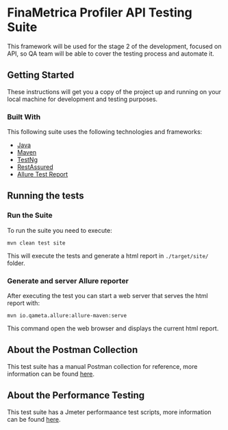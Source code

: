 # FinaMetrica Profiler API Testing Suite

This framework will be used for the stage 2 of the development, focused on API, so QA team will be able to cover the testing process and automate it.

## Getting Started

These instructions will get you a copy of the project up and running on your local machine for development and testing purposes.

### Built With

This following suite uses the following technologies and frameworks:
* [Java](https://www.oracle.com/java/technologies/javase/javase-jdk8-downloads.html)
* [Maven](https://maven.apache.org/)
* [TestNg](https://testng.org/doc/)
* [RestAssured](http://rest-assured.io/)
* [Allure Test Report](http://allure.qatools.ru/)

## Running the tests

### Run the Suite

To run the suite you need to execute: 
```
mvn clean test site
```

This will execute the tests and generate a html report in ```./target/site/``` folder.

### Generate and server Allure reporter

After executing the test you can start a web server that serves the html report with:

```
mvn io.qameta.allure:allure-maven:serve
```

This command open the web browser and displays the current html report.

## About the Postman Collection

This test suite has a manual Postman collection for reference, more information can be found [here](postman/README.md).

## About the Performance Testing

This test suite has a Jmeter performaance test scripts, more information can be found [here](performance/README.md).